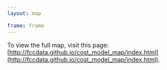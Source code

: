 ```yaml
---
layout: map

frame: frame
---
```

To view the full map, visit this page: [http://fccdata.github.io/cost_model_map/index.html](http://fccdata.github.io/cost_model_map/index.html).
